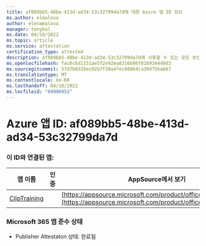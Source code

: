 ```yaml
---
title: af089bb5-48be-413d-ad34-53c32799da7d에 대한 Azure 앱 ID 정보
ms.author: elmalova
author: elenamalova
manager: tonybal
ms.date: 04/18/2022
ms.topic: article
ms.service: attestation
certification_type: attested
description: af089bb5-48be-413d-ad34-53c32799da7d에 사용할 수 있는 모든 보안 및 규정 준수 정보입니다.
ms.openlocfilehash: fac6c6d1151ae5f2e92ea8316696f816934440d3
ms.sourcegitcommit: 57d7b0335ec02b7f20a47ec888b4ca39d75bab67
ms.translationtype: MT
ms.contentlocale: ko-KR
ms.lasthandoff: 04/18/2022
ms.locfileid: "64906052"
---
```

# <a name="azure-app-id-af089bb5-48be-413d-ad34-53c32799da7d"></a>Azure 앱 ID: af089bb5-48be-413d-ad34-53c32799da7d


### <a name="apps-associated-with-this-id"></a>이 ID와 연결된 앱:
| **앱 이름** | **인증** | **AppSource에서 보기** |
|--------------|---------------|-----------------------|
| [ClipTraining](../forward/WA200001687.md) |  | [https://appsource.microsoft.com/product/office/WA200001687](https://appsource.microsoft.com/product/office/WA200001687) |

### <a name="microsoft-365-app-compliance-status"></a>Microsoft 365 앱 준수 상태
- Publisher Attestaton 상태: 완료됨
